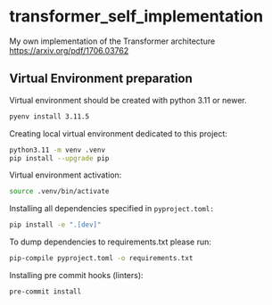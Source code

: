 # transformer_self_implementation
My own implementation of the Transformer architecture
https://arxiv.org/pdf/1706.03762

## Virtual Environment preparation
Virtual environment should be created with python 3.11 or newer.
```bash
pyenv install 3.11.5
```
Creating local virtual environment dedicated to this project:
```bash
python3.11 -m venv .venv
pip install --upgrade pip
```
Virtual environment activation:
```bash
source .venv/bin/activate
```
Installing all dependencies specified in `pyproject.toml:`
```bash
pip install -e ".[dev]"
```
To dump dependencies to requirements.txt please run:
```bash
pip-compile pyproject.toml -o requirements.txt
```
Installing pre commit hooks (linters):
```bash
pre-commit install
```
